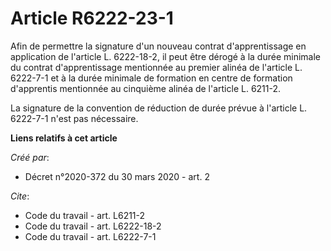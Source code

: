 # Article R6222-23-1 

Afin de permettre la signature d'un nouveau contrat d'apprentissage en application de l'article L. 6222-18-2, il peut être
dérogé à la durée minimale du contrat d'apprentissage mentionnée au premier alinéa de l'article L. 6222-7-1 et à la durée
minimale de formation en centre de formation d'apprentis mentionnée au cinquième alinéa de l'article L. 6211-2. 

La signature de la convention de réduction de durée prévue à l'article L. 6222-7-1 n'est pas nécessaire.

**Liens relatifs à cet article**

_Créé par_:

  - Décret n°2020-372 du 30 mars 2020 - art. 2

_Cite_:

  - Code du travail - art. L6211-2
  - Code du travail - art. L6222-18-2
  - Code du travail - art. L6222-7-1
